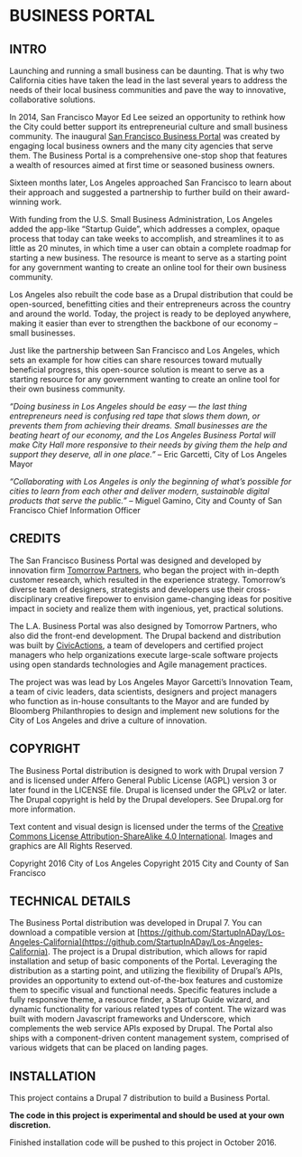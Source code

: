# BUSINESS PORTAL

## INTRO

Launching and running a small business can be daunting. That is why two California cities have taken the lead in the last several years to address the needs of their local business communities and pave the way to innovative, collaborative solutions. 

In 2014, San Francisco Mayor Ed Lee seized an opportunity to rethink how the City could better support its entrepreneurial culture and small business community. The inaugural [San Francisco Business Portal](http://businessportal.sfgov.org) was created by engaging local business owners and the many city agencies that serve them. The Business Portal is a comprehensive one-stop shop that features a wealth of resources aimed at first time or seasoned business owners. 

Sixteen months later, Los Angeles approached San Francisco to learn about their approach and suggested a partnership to further build on their award-winning work. 

With funding from the U.S. Small Business Administration, Los Angeles added the app-like “Startup Guide”, which addresses a complex, opaque process that today can take weeks to accomplish, and streamlines it to as little as 20 minutes, in which time a user can obtain a complete roadmap for starting a new business. The resource is meant to serve as a starting point for any government wanting to create an online tool for their own business community. 

Los Angeles also rebuilt the code base as a Drupal distribution that could be open-sourced, benefitting cities and their entrepreneurs across the country and around the world. Today, the project is ready to be deployed anywhere, making it easier than ever to strengthen the backbone of our economy – small businesses. 

Just like the partnership between San Francisco and Los Angeles, which sets an example for how cities can share resources toward mutually beneficial progress, this open-source solution is meant to serve as a starting resource for any government wanting to create an online tool for their own business community.

*“Doing business in Los Angeles should be easy — the last thing entrepreneurs need is confusing red tape that slows them down, or prevents them from achieving their dreams. Small businesses are the beating heart of our economy, and the Los Angeles Business Portal will make City Hall more responsive to their needs by giving them the help and support they deserve, all in one place.”* 
– Eric Garcetti, City of Los Angeles Mayor

*“Collaborating with Los Angeles is only the beginning of what’s possible for cities to learn from each other and deliver modern, sustainable digital products that serve the public.”*
– Miguel Gamino, City and County of San Francisco Chief Information Officer  

## CREDITS
The San Francisco Business Portal was designed and developed by innovation firm [Tomorrow Partners](http://businessportal.tomorrowpartners.com), who began the project with in-depth customer research, which resulted in the experience strategy. Tomorrow’s diverse team of designers, strategists and developers use their cross-disciplinary creative firepower to envision game-changing ideas for positive impact in society and realize them with ingenious, yet, practical solutions. 

The L.A. Business Portal was also designed by Tomorrow Partners, who also did the front-end development. The Drupal backend and distribution was built by [CivicActions](http://civicactions.com), a team of developers and certified project managers who help organizations execute large-scale software projects using open standards technologies and Agile management practices.  

The project was was lead by Los Angeles Mayor Garcetti’s Innovation Team, a team of civic leaders, data scientists, designers and project managers who function as in-house consultants to the Mayor and are funded by Bloomberg Philanthropies to design and implement new solutions for the City of Los Angeles and drive a culture of innovation. 

## COPYRIGHT
The Business Portal distribution is designed to work with Drupal version 7 and is licensed under Affero General Public License (AGPL) version 3 or later found in the LICENSE file. 
Drupal is licensed under the GPLv2 or later. The Drupal copyright is held by the Drupal developers. See Drupal.org for more information.

Text content and visual design is licensed under the terms of the [Creative Commons License Attribution-ShareAlike 4.0 International](https://creativecommons.org/licenses/by-sa/4.0/).
Images and graphics are All Rights Reserved.

Copyright 2016 City of Los Angeles 
Copyright 2015 City and County of San Francisco 

## TECHNICAL DETAILS
The Business Portal distribution was developed in Drupal 7. You can download a compatible version at [https://github.com/StartupInADay/Los-Angeles-California](https://github.com/StartupInADay/Los-Angeles-California). The project is a Drupal distribution, which allows for rapid installation and setup of basic components of the Portal. Leveraging the distribution as a starting point, and utilizing the flexibility of Drupal’s APIs, provides an opportunity to extend out-of-the-box features and customize them to specific visual and functional needs. Specific features include a fully responsive theme, a resource finder, a Startup Guide wizard, and dynamic functionality for various related types of content. The wizard was built with modern Javascript frameworks and Underscore, which complements the web service APIs exposed by Drupal. The Portal also ships with a component-driven content management system, comprised of various widgets that can be placed on landing pages. 

## INSTALLATION
This project contains a Drupal 7 distribution to build a Business 
Portal.

**The code in this project is experimental and should be used at your
own discretion.** 

Finished installation code will be pushed to this project in October 
2016.
